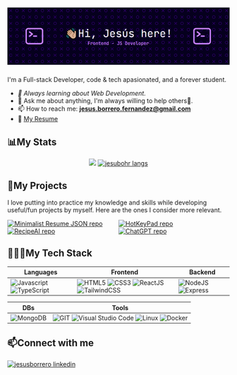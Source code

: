 # ![](./assets/jesubohr-banner.png)
I'm a Full-stack Developer, code & tech apasionated, and a forever student.
- *🌱 Always learning about Web Development.*
- 💬 Ask me about anything, I'm always willing to help others🤗.
- 📫 How to reach me: **jesus.borrero.fernandez@gmail.com**
- 📎 [My Resume](https://resume.jesubohrdev.com)

## 📊My Stats
<p align="center">
    <picture>
        <source media="(prefers-color-scheme: dark)" srcset="https://github-readme-streak-stats.herokuapp.com?user=jesubohr&theme=aura&date_format=j%20M%5B%20Y%5D&background=FFFFFF00&ring=FFC83D&fire=FFC83D&currStreakLabel=FFC83D" />
        <img src="https://github-readme-streak-stats.herokuapp.com?user=jesubohr&date_format=j%20M%5B%20Y%5D&ring=FFC83D&fire=FFC83D&currStreakLabel=FFC83D" />
    </picture>
  <a href="https://github.com/jesubohr/jesubohr">
    <img src="https://github-readme-stats.vercel.app/api/top-langs?username=jesubohr&show_icons=true&theme=aura&layout=compact&hide=elixir,java,jupyter%20notebook" alt="jesubohr langs" />
  </a>
</p>

## 🚀My Projects
I love putting into practice my knowledge and skills while developing useful/fun projects by myself. Here are the ones I consider more relevant.

<div style="display: grid; grid-template-columns: 50% 50%; margin-bottom: 1rem;">
  <a href="https://github.com/jesubohr/minimal-json-resume">
    <img align="top" src="https://github-readme-stats.vercel.app/api/pin/?username=jesubohr&repo=minimal-json-resume&theme=aura" alt="Minimalist Resume JSON repo" />
  </a>
  <a href="https://github.com/jesubohr/hotkeypad">
    <img align="top" src="https://github-readme-stats.vercel.app/api/pin/?username=jesubohr&repo=hotkeypad&theme=aura" alt="HotKeyPad repo" />
  </a>
  <a href="https://github.com/jesubohr/RecipeAI">
    <img align="top" src="https://github-readme-stats.vercel.app/api/pin/?username=jesubohr&repo=recipeai&theme=aura" alt="RecipeAI repo" />
  </a>
  <a href="https://github.com/jesubohr/ChatGPT">
    <img align="top" src="https://github-readme-stats.vercel.app/api/pin/?username=jesubohr&repo=chatgpt&theme=aura" alt="ChatGPT repo" />
  </a>
</div>


## 👨🏻‍💻My Tech Stack
| Languages | Frontend | Backend |
| --------- | -------- | ------- |
| ![Javascript](https://img.shields.io/badge/javascript-282c34.svg?style=for-the-badge&logo=javascript) ![TypeScript](https://img.shields.io/badge/typescript-222.svg?style=for-the-badge&logo=typescript) | ![HTML5](https://img.shields.io/badge/html-e54d26.svg?style=for-the-badge&logo=html5&logoColor=white) ![CSS3](https://img.shields.io/badge/css-0070ba.svg?style=for-the-badge&logo=css3) ![ReactJS](https://img.shields.io/badge/reactjs-282c34.svg?style=for-the-badge&logo=react) ![TailwindCSS](https://img.shields.io/badge/tailwindcss-0c98df.svg?style=for-the-badge&logo=tailwindcss&logoColor=white) | ![NodeJS](https://img.shields.io/badge/nodejs-026e00.svg?style=for-the-badge&logo=nodedotjs&logoColor=white) ![Express](https://img.shields.io/badge/express-222.svg?style=for-the-badge&logo=express&logoColor=white) |

| DBs | Tools |
| --- | ----- |
| ![MongoDB](https://img.shields.io/badge/mongodb-222.svg?style=for-the-badge&logo=mongodb) | ![GIT](https://img.shields.io/badge/git-f25a40.svg?style=for-the-badge&logo=git&logoColor=white) ![Visual Studio Code](https://img.shields.io/badge/vs%20code-222.svg?style=for-the-badge&logo=visual-studio-code&logoColor=0078d7) ![Linux](https://img.shields.io/badge/linux-ffb200.svg?style=for-the-badge&logo=linux&logoColor=222) ![Docker](https://img.shields.io/badge/docker-1C95D0.svg?style=for-the-badge&logo=docker&logoColor=white) |



## 📫Connect with me
<p align="left">
  <a href="https://linkedin.com/in/jesusborrero" target="blank">
    <img align="center" src="https://raw.githubusercontent.com/rahuldkjain/github-profile-readme-generator/master/src/images/icons/Social/linked-in-alt.svg" alt="jesusborrero linkedin" height="30" width="40" />
  </a>
</p>
